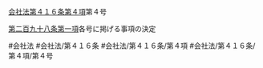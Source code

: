 [会社法第４１６条第４項](会社法＿＿＿＿第４１６条第４項)第４号

[第二百九十八条第一項](会社法＿＿＿＿第２９８条第１項)各号に掲げる事項の決定


#会社法
#会社法/第４１６条
#会社法/第４１６条/第４項
#会社法/第４１６条/第４項/第４号
